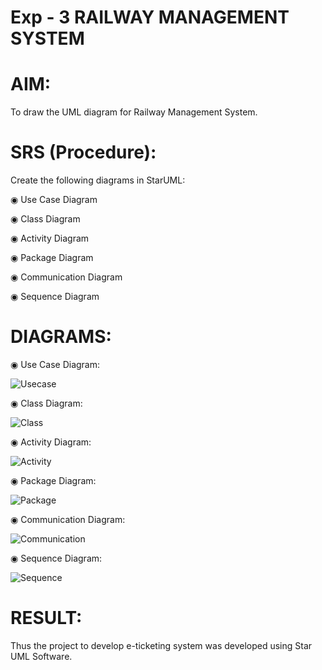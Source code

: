 # Exp - 3 RAILWAY MANAGEMENT SYSTEM

# AIM:
To draw the UML diagram for Railway Management System.

# SRS (Procedure):
Create the following diagrams in StarUML:

◉ Use Case Diagram

◉ Class Diagram

◉ Activity Diagram

◉ Package Diagram

◉ Communication Diagram

◉ Sequence Diagram
# DIAGRAMS:
◉ Use Case Diagram:


![Usecase](https://github.com/user-attachments/assets/c8c85901-ba57-40ad-9edf-fc385c042794)


◉ Class Diagram:


![Class](https://github.com/user-attachments/assets/947f7969-a0f8-4afa-a53f-abc3c8abbcb3)


◉ Activity Diagram:


![Activity](https://github.com/user-attachments/assets/972162b9-5859-42fa-9682-ba2e4fca937b)


◉ Package Diagram:


![Package](https://github.com/user-attachments/assets/94e5ebe1-e70a-4929-978f-48cf28765d5a)


◉ Communication Diagram:

![Communication](https://github.com/user-attachments/assets/c5798e2a-b2a8-4b02-8431-6f84aeecae60)

◉ Sequence Diagram:


![Sequence](https://github.com/user-attachments/assets/61287cb8-f4d8-461a-994a-ff01b8884efd)

# RESULT:
Thus the project to develop e-ticketing system was developed using Star UML Software.
